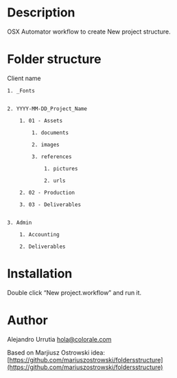 # Description
OSX Automator workflow to create New project structure.

# Folder structure

Client name


	1. _Fonts
	
	
	2. YYYY-MM-DD_Project_Name
	
		1. 01 - Assets
		
			1. documents
			
			2. images
			
			3. references
			
				1. pictures
				
				2. urls
				
		2. 02 - Production
		
		3. 03 - Deliverables
		
		
	3. Admin
	
		1. Accounting
		
		2. Deliverables
		

# Installation
Double click “New project.workflow” and run it.

# Author
Alejandro Urrutia [hola@colorale.com](mailto:hola@colorale.com)

Based on Marjiusz Ostrowski idea: [https://github.com/mariuszostrowski/foldersstructure](https://github.com/mariuszostrowski/foldersstructure)

